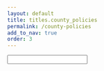 ```yaml
---
layout: default
title: titles.county_policies
permalink: /county-policies
add_to_nav: true
order: 3
---
```

<script src="{{ '/assets/js/policies.js' | content_tag }}"></script>

<input
  class="js-county-filter rounded-full border border-gray-300
  hover:border-gray-400 focus:outline-none focus:border-gray-700 px-4 py-2 w-64" 
/>

<ul class="js-policies">

</ul>
